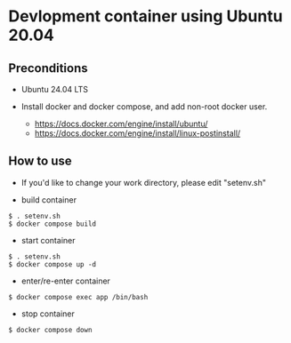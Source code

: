 # Devlopment container using Ubuntu 20.04 

## Preconditions

- Ubuntu 24.04 LTS

- Install docker and docker compose, and add non-root docker user. 
  - https://docs.docker.com/engine/install/ubuntu/
  - https://docs.docker.com/engine/install/linux-postinstall/

## How to use

- If you'd like to change your work directory, please edit "setenv.sh"

- build container
~~~
$ . setenv.sh
$ docker compose build
~~~

- start container
~~~
$ . setenv.sh
$ docker compose up -d
~~~

- enter/re-enter container
~~~
$ docker compose exec app /bin/bash
~~~

- stop container
~~~
$ docker compose down
~~~

